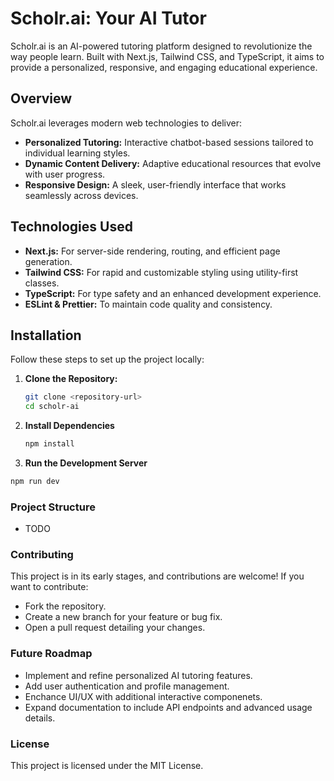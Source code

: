 # Scholr.ai: Your AI Tutor

Scholr.ai is an AI-powered tutoring platform designed to revolutionize the way people learn. Built with Next.js, Tailwind CSS, and TypeScript, it aims to provide a personalized, responsive, and engaging educational experience.

## Overview

Scholr.ai leverages modern web technologies to deliver:
- **Personalized Tutoring:** Interactive chatbot-based sessions tailored to individual learning styles.
- **Dynamic Content Delivery:** Adaptive educational resources that evolve with user progress.
- **Responsive Design:** A sleek, user-friendly interface that works seamlessly across devices.

## Technologies Used

- **Next.js:** For server-side rendering, routing, and efficient page generation.
- **Tailwind CSS:** For rapid and customizable styling using utility-first classes.
- **TypeScript:** For type safety and an enhanced development experience.
- **ESLint & Prettier:** To maintain code quality and consistency.

## Installation

Follow these steps to set up the project locally:

1. **Clone the Repository:**
   ```bash
   git clone <repository-url>
   cd scholr-ai
   ```
2. **Install Dependencies**
   ```bash
   npm install
   ```
3. **Run the Development Server**
  ```bash
  npm run dev
  ```

### Project Structure
- TODO

### Contributing
This project is in its early stages, and contributions are welcome! If you want to contribute:
- Fork the repository.
- Create a new branch for your feature or bug fix.
- Open a pull request detailing your changes.

### Future Roadmap
- Implement and refine personalized AI tutoring features.
- Add user authentication and profile management.
- Enchance UI/UX with additional interactive componenets.
- Expand documentation to include API endpoints and advanced usage details.

### License
This project is licensed under the MIT License.
